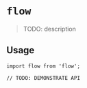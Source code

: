 # `flow`

> TODO: description

## Usage

```
import flow from 'flow';

// TODO: DEMONSTRATE API
```
